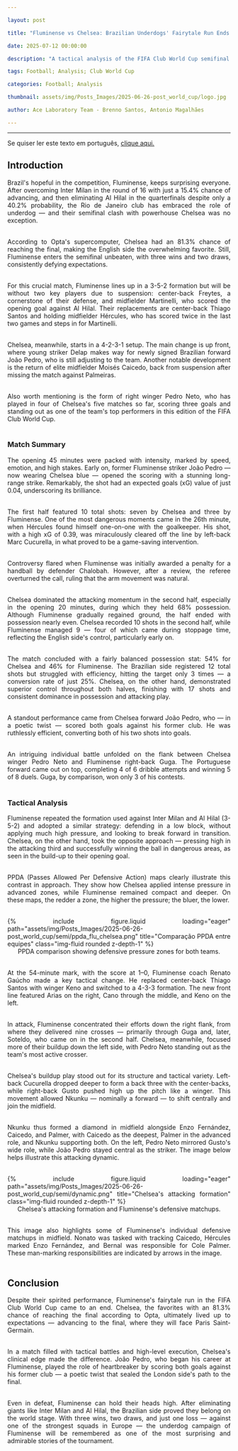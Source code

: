 ```yaml
---

layout: post

title: "Fluminense vs Chelsea: Brazilian Underdogs' Fairytale Run Ends in Semifinal"

date: 2025-07-12 00:00:00

description: "A tactical analysis of the FIFA Club World Cup semifinal between Fluminense and Chelsea, featuring the end of a remarkable underdog story"

tags: Football; Analysis; Club World Cup

categories: Football; Analysis

thumbnail: assets/img/Posts_Images/2025-06-26-post_world_cup/logo.jpg

author: Ace Laboratory Team - Brenno Santos, Antonio Magalhães

---
```


---

<p align="justify">

Se quiser ler este texto em português, <a href = "https://ac3lab.github.io/blog/2000/flu_chelsea_pt/"> clique aqui.</a>

</p>

<h2> <b> Introduction </b></h2>

<div style="text-align: justify">

Brazil's hopeful in the competition, Fluminense, keeps surprising everyone. After overcoming Inter Milan in the round of 16 with just a 15.4% chance of advancing, and then eliminating Al Hilal in the quarterfinals despite only a 40.2% probability, the Rio de Janeiro club has embraced the role of underdog — and their semifinal clash with powerhouse Chelsea was no exception. <br/><br/>

According to Opta's supercomputer, Chelsea had an 81.3% chance of reaching the final, making the English side the overwhelming favorite. Still, Fluminense enters the semifinal unbeaten, with three wins and two draws, consistently defying expectations. <br/><br/>

For this crucial match, Fluminense lines up in a 3-5-2 formation but will be without two key players due to suspension: center-back Freytes, a cornerstone of their defense, and midfielder Martinelli, who scored the opening goal against Al Hilal. Their replacements are center-back Thiago Santos and holding midfielder Hércules, who has scored twice in the last two games and steps in for Martinelli. <br/><br/>

Chelsea, meanwhile, starts in a 4-2-3-1 setup. The main change is up front, where young striker Delap makes way for newly signed Brazilian forward João Pedro, who is still adjusting to the team. Another notable development is the return of elite midfielder Moisés Caicedo, back from suspension after missing the match against Palmeiras. <br/><br/>

Also worth mentioning is the form of right winger Pedro Neto, who has played in four of Chelsea's five matches so far, scoring three goals and standing out as one of the team's top performers in this edition of the FIFA Club World Cup. <br/><br/>

<h3> <b> Match Summary </b></h3>

The opening 45 minutes were packed with intensity, marked by speed, emotion, and high stakes. Early on, former Fluminense striker João Pedro — now wearing Chelsea blue — opened the scoring with a stunning long-range strike. Remarkably, the shot had an expected goals (xG) value of just 0.04, underscoring its brilliance. <br/><br/>

The first half featured 10 total shots: seven by Chelsea and three by Fluminense. One of the most dangerous moments came in the 26th minute, when Hércules found himself one-on-one with the goalkeeper. His shot, with a high xG of 0.39, was miraculously cleared off the line by left-back Marc Cucurella, in what proved to be a game-saving intervention. <br/><br/>

Controversy flared when Fluminense was initially awarded a penalty for a handball by defender Chalobah. However, after a review, the referee overturned the call, ruling that the arm movement was natural. <br/><br/>

Chelsea dominated the attacking momentum in the second half, especially in the opening 20 minutes, during which they held 68% possession. Although Fluminense gradually regained ground, the half ended with possession nearly even. Chelsea recorded 10 shots in the second half, while Fluminense managed 9 — four of which came during stoppage time, reflecting the English side's control, particularly early on. <br/><br/>

The match concluded with a fairly balanced possession stat: 54% for Chelsea and 46% for Fluminense. The Brazilian side registered 12 total shots but struggled with efficiency, hitting the target only 3 times — a conversion rate of just 25%. Chelsea, on the other hand, demonstrated superior control throughout both halves, finishing with 17 shots and consistent dominance in possession and attacking play. <br/><br/>

A standout performance came from Chelsea forward João Pedro, who — in a poetic twist — scored both goals against his former club. He was ruthlessly efficient, converting both of his two shots into goals. <br/><br/>

An intriguing individual battle unfolded on the flank between Chelsea winger Pedro Neto and Fluminense right-back Guga. The Portuguese forward came out on top, completing 4 of 6 dribble attempts and winning 5 of 8 duels. Guga, by comparison, won only 3 of his contests. <br/><br/>

<h3> <b> Tactical Analysis </b></h3>

Fluminense repeated the formation used against Inter Milan and Al Hilal (3-5-2) and adopted a similar strategy: defending in a low block, without applying much high pressure, and looking to break forward in transition. Chelsea, on the other hand, took the opposite approach — pressing high in the attacking third and successfully winning the ball in dangerous areas, as seen in the build-up to their opening goal. <br/><br/>

PPDA (Passes Allowed Per Defensive Action) maps clearly illustrate this contrast in approach. They show how Chelsea applied intense pressure in advanced zones, while Fluminense remained compact and deeper. On these maps, the redder a zone, the higher the pressure; the bluer, the lower. <br/><br/>

<div class="row">
    <div class="col-sm-10 offset-sm-1 mt-3 mt-md-0">
        {% include figure.liquid loading="eager" path="assets/img/Posts_Images/2025-06-26-post_world_cup/semi/ppda_flu_chelsea.png" title="Comparação PPDA entre equipes" class="img-fluid rounded z-depth-1" %}
    </div>
</div>

<center>PPDA comparison showing defensive pressure zones for both teams. <br/><br/></center>

At the 54-minute mark, with the score at 1–0, Fluminense coach Renato Gaúcho made a key tactical change. He replaced center-back Thiago Santos with winger Keno and switched to a 4-3-3 formation. The new front line featured Arias on the right, Cano through the middle, and Keno on the left. <br/><br/>

In attack, Fluminense concentrated their efforts down the right flank, from where they delivered nine crosses — primarily through Guga and, later, Soteldo, who came on in the second half. Chelsea, meanwhile, focused more of their buildup down the left side, with Pedro Neto standing out as the team's most active crosser. <br/><br/>

Chelsea's buildup play stood out for its structure and tactical variety. Left-back Cucurella dropped deeper to form a back three with the center-backs, while right-back Gusto pushed high up the pitch like a winger. This movement allowed Nkunku — nominally a forward — to shift centrally and join the midfield. <br/><br/>

Nkunku thus formed a diamond in midfield alongside Enzo Fernández, Caicedo, and Palmer, with Caicedo as the deepest, Palmer in the advanced role, and Nkunku supporting both. On the left, Pedro Neto mirrored Gusto's wide role, while João Pedro stayed central as the striker. The image below helps illustrate this attacking dynamic. <br/><br/>

<div class="row">
    <div class="col-sm-10 offset-sm-1 mt-3 mt-md-0">
        {% include figure.liquid loading="eager" path="assets/img/Posts_Images/2025-06-26-post_world_cup/semi/dynamic.png" title="Chelsea's attacking formation" class="img-fluid rounded z-depth-1" %}
    </div>
</div>

<center>Chelsea's attacking formation and Fluminense's defensive matchups. <br/><br/></center>

This image also highlights some of Fluminense's individual defensive matchups in midfield. Nonato was tasked with tracking Caicedo, Hércules marked Enzo Fernández, and Bernal was responsible for Cole Palmer. These man-marking responsibilities are indicated by arrows in the image. <br/><br/>

<h2> <b> Conclusion </b></h2>

Despite their spirited performance, Fluminense's fairytale run in the FIFA Club World Cup came to an end. Chelsea, the favorites with an 81.3% chance of reaching the final according to Opta, ultimately lived up to expectations — advancing to the final, where they will face Paris Saint-Germain. <br/><br/>

In a match filled with tactical battles and high-level execution, Chelsea's clinical edge made the difference. João Pedro, who began his career at Fluminense, played the role of heartbreaker by scoring both goals against his former club — a poetic twist that sealed the London side's path to the final. <br/><br/>

Even in defeat, Fluminense can hold their heads high. After eliminating giants like Inter Milan and Al Hilal, the Brazilian side proved they belong on the world stage. With three wins, two draws, and just one loss — against one of the strongest squads in Europe — the underdog campaign of Fluminense will be remembered as one of the most surprising and admirable stories of the tournament. <br/><br/>

</div>


 
